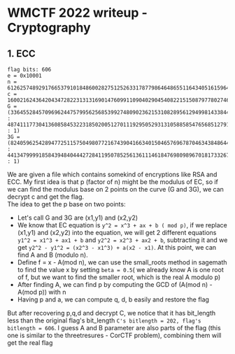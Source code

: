 # WMCTF 2022 writeup - Cryptography
## 1. ECC
```
flag bits: 606
e = 0x10001
n = 61262574892917665379101848600282751252633178779864648655116434051615964747592676204833262666589440081296571836666022795166255640192795587508845265816642144669301520989571990670507103278098950563219296310830719975959589061794360407053224254135937766317251283933110936269282950512402428088733821277056712795259
c = 16002162436420434728223131316901476099110904029045408221515087977802746863468505266500673611412375885221860212238712311981079623398373906773247773552766200431323537510699147642358473715224124662007742017000810447999989426207919068340364725395075614636875116086496704959130761547095168937180751237132642548997
G = (3364552845709696244757995625685399274809023621531082895612949981433844727622567352338990765970534554565693355095508508160162961299445890209860508127449468 : 4874111773041360858453223185020051270111929505293131058858547656851279111764112235653823943997681930204977283843433850957234770591933663960666437259499093 : 1)
3G = (8240596254289477251157504980772167439041663401504657696787046343848644902166655624353107697436635678388969190302189718026343959470011854412337179727187240 : 4413479999185843948404442728411950785256136111461847698098967018173326770728464491960875264034301169184074110521039566669441716138955932362724194843596479 : 1)
```
We are given a file which contains somekind of encryptions like RSA and ECC.
My first idea is that p (factor of n) might be the modulus of EC, so if we can find the modulus base on 2 points on the curve (G and 3G), we can decrypt c and get the flag.  
The idea to get the p base on two points:
-   Let's call G and 3G are (x1,y1) and (x2,y2)
-   We know that EC equation is ``` y^2 = x^3 + ax + b ( mod p) ```, if we replace (x1,y1) and (x2,y2) into the equation, we will get 2 different equations ``` y1^2 = x1^3 + ax1 + b ``` and ``` y2^2 = x2^3 + ax2 + b ```, subtracting it and we get 
``` y2^2 - y1^2 = (x2^3 - x1^3) + a(x2 - x1) ```. At this point, we can find A and B (modulo n).
-   Define f = x - A(mod n), we can use the small_roots method in sagemath to find the value x by setting ``` beta = 0.5 ```( we already know A is one root of f, but we want to find the smaller root, which is the real A modulo p)
-   After finding A, we can find p by computing the GCD of (A(mod n) - A(mod p)) with n
-   Having p and a, we can compute q, d, b easily and restore the flag

But after recovering p,q,d and decrypt C, we notice that it has bit_length less than the original flag's bit_length ``` C's bitlength = 202, flag's bitlength = 606 ```. I guess A and B parameter are also parts of the flag (this one is similar to the threetresures - CorCTF problem), combining them will get the real flag

